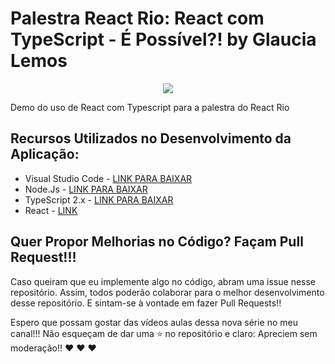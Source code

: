 # Palestra React Rio: React com TypeScript - É Possível?! by Glaucia Lemos

<p align="center">
  <img src="https://imageshack.com/a/img924/5079/82gn9b.gif"/>
</p>



Demo do uso de React com Typescript para a palestra do React Rio

## Recursos Utilizados no Desenvolvimento da Aplicação:

- Visual Studio Code - [LINK PARA BAIXAR](https://code.visualstudio.com/)
- Node.Js - [LINK PARA BAIXAR](https://nodejs.org/en/)
- TypeScript 2.x - [LINK PARA BAIXAR](https://www.typescriptlang.org/)
- React - [LINK](https://reactjs.org/)


## Quer Propor Melhorias no Código? Façam Pull Request!!!

Caso queiram que eu implemente algo no código, abram uma issue nesse repositório. Assim, todos poderão colaborar para o melhor desenvolvimento desse repositório. E sintam-se à vontade em fazer Pull Requests!!


Espero que possam gostar das vídeos aulas dessa nova série no meu canal!!! Não esqueçam de dar uma :star: no repositório e claro: Apreciem sem moderação!! :heart: :heart: :heart:

